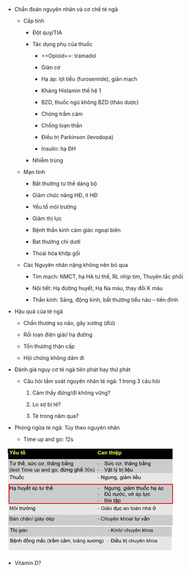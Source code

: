 - Chẩn đoán nguyên nhân và cơ chế té ngã
  
	- Cấp tính
  
		- Đột quỵ/TIA
  
		- Tác dụng phụ của thuốc
  
			- ==Opioid==: tramadol
  
			- Giãn cơ
  
			- Hạ áp: lợi tiểu (furosemide), giãn mạch
  
			- Kháng Histamin thế hệ 1
  
			- BZD, thuốc ngủ không BZD (thảo dược)
  
			- Chóng trầm cảm
  
			- Chống loạn thần
  
			- Điều trị Parkinson (levodopa)
  
			- Insulin: hạ ĐH
  
		- Nhiễm trùng
  
	- Mạn tính
  
		- Bất thường tư thế dáng bộ
  
		- Giảm chức năng HĐ, ít HĐ
  
		- Yếu tố môi trường
  
		- Giảm thị lực
  
		- Bệnh thần kinh cảm giác ngoại biên
  
		- Bat thường chi dưới
  
		- Thoái hóa khớp gối
  
	- Các Nguyên nhân nặng không nên bỏ qua
  
		- Tim mạch: NMCT, hạ HA tư thế, RL nhịp tim, Thuyên tắc phổi
  
		- Nội tiết: Hạ đường huyết, Hạ Na máu, thay đổi K máu
  
		- Thần kinh: Sảng, động kinh, bất thường tiểu não – tiền đình
  
- Hậu quả của té ngã
  
	- Chấn thương sọ não, gãy xương (đùi)
  
	- Rối loạn điện giải/ hạ đường
  
	- Tổn thương thận cấp
  
	- Hội chứng không dám đi
  
- Đánh giá nguy cơ té ngã tiên phát hay thứ phát
  
	- Câu hỏi tầm soát nguyên nhân té ngã: 1 trong 3 câu hỏi
  
		1. Cảm thấy đứng/đi không vững?
  
		2. Lo sợ bị té?
  
		3. Té trong năm qua?
  
- Phòng ngừa té ngã: Tùy theo nguyên nhân
  
	- Time up and go: 12s
  
![Buổi 16 - RL đa cơ quan-1687424669672.jpeg](../../../200%20Files/image/image/Bu%E1%BB%95i%2016%20-%20RL%20%C4%91a%20c%C6%A1%20quan-1687424669672.jpeg)
  

  
- Vitamin D?